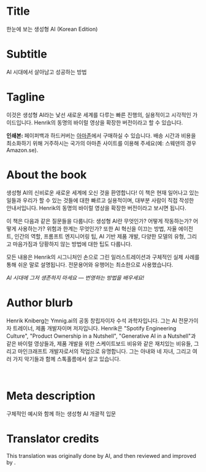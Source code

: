 # Title

한눈에 보는 생성형 AI (Korean Edition)

# Subtitle

AI 시대에서 살아남고 성공하는 방법

# Tagline

<p>이것은 생성형 AI라는 낯선 새로운 세계를 다루는 빠른 진행의, 실용적이고 시각적인 가이드입니다. Henrik의 동명의 바이럴 영상을 확장한 버전이라고 할 수 있습니다.</p><p> </p><p><strong>인쇄본: </strong>페이퍼백과 하드커버는 <a href="https://www.amazon.com/Generative-AI-Nutshell-Survive-Thrive/dp/B0DTK6ZVWX" target="_blank">아마존</a>에서 구매하실 수 있습니다. 배송 시간과 비용을 최소화하기 위해 거주하시는 국가의 아마존 사이트를 이용해 주세요(예: 스웨덴의 경우 Amazon.se).</p>

# About the book

<p>생성형 AI의 신비로운 새로운 세계에 오신 것을 환영합니다! 이 책은 현재 일어나고 있는 일들과 우리가 할 수 있는 것들에 대한 빠르고 실용적이며, 대부분 사람이 직접 작성한 안내서입니다. Henrik의 동명의 바이럴 영상을 확장한 버전이라고 보시면 됩니다.</p><p> </p><p>이 책은 다음과 같은 질문들을 다룹니다: 생성형 AI란 무엇인가? 어떻게 작동하는가? 어떻게 사용하는가? 위험과 한계는 무엇인가? 또한 AI 혁신을 이끄는 방법, 자율 에이전트, 인간의 역할, 프롬프트 엔지니어링 팁, AI 기반 제품 개발, 다양한 모델의 유형, 그리고 마음가짐과 당황하지 않는 방법에 대한 팁도 다룹니다.</p><p> </p><p>모든 내용은 Henrik의 시그니처인 손으로 그린 일러스트레이션과 구체적인 실제 사례를 통해 쉬운 말로 설명됩니다. 전문용어와 유행어는 최소한으로 사용했습니다.</p><p> </p><p><em>AI 시대에 그저 생존하지 마세요 — 번영하는 방법을 배우세요!</em></p>

# Author blurb

<p>Henrik Kniberg는 Ymnig.ai의 공동 창립자이자 수석 과학자입니다. 그는 AI 전문가이자 트레이너, 제품 개발자이며 저자입니다. Henrik은 "Spotify Engineering Culture", "Product Ownership in a Nutshell", "Generative AI in a Nutshell"과 같은 바이럴 영상들과, 제품 개발을 위한 스케이트보드 비유와 같은 재치있는 비유들, 그리고 마인크래프트 개발자로서의 작업으로 유명합니다. 그는 아내와 네 자녀, 그리고 여러 가지 악기들과 함께 스톡홀름에서 살고 있습니다.</p><p><br></p>

# Meta description

구체적인 예시와 함께 하는 생성형 AI 개괄적 입문

# Translator credits

This translation was originally done by AI, and then reviewed and improved by <insert your name here>.
